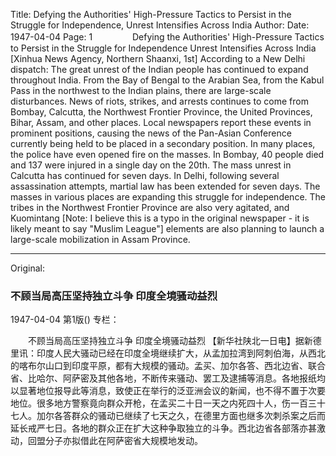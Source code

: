 Title: Defying the Authorities' High-Pressure Tactics to Persist in the Struggle for Independence, Unrest Intensifies Across India
Author:
Date: 1947-04-04
Page: 1
　　
　　Defying the Authorities' High-Pressure Tactics to Persist in the Struggle for Independence
    Unrest Intensifies Across India
    [Xinhua News Agency, Northern Shaanxi, 1st] According to a New Delhi dispatch: The great unrest of the Indian people has continued to expand throughout India. From the Bay of Bengal to the Arabian Sea, from the Kabul Pass in the northwest to the Indian plains, there are large-scale disturbances. News of riots, strikes, and arrests continues to come from Bombay, Calcutta, the Northwest Frontier Province, the United Provinces, Bihar, Assam, and other places. Local newspapers report these events in prominent positions, causing the news of the Pan-Asian Conference currently being held to be placed in a secondary position. In many places, the police have even opened fire on the masses. In Bombay, 40 people died and 137 were injured in a single day on the 20th. The mass unrest in Calcutta has continued for seven days. In Delhi, following several assassination attempts, martial law has been extended for seven days. The masses in various places are expanding this struggle for independence. The tribes in the Northwest Frontier Province are also very agitated, and Kuomintang [Note: I believe this is a typo in the original newspaper - it is likely meant to say "Muslim League"] elements are also planning to launch a large-scale mobilization in Assam Province.



<hr /> 

Original: 


### 不顾当局高压坚持独立斗争  印度全境骚动益烈

1947-04-04
第1版()
专栏：

　　不顾当局高压坚持独立斗争
    印度全境骚动益烈
    【新华社陕北一日电】据新德里讯：印度人民大骚动已经在印度全境继续扩大，从孟加拉湾到阿刺伯海，从西北的喀布尔山口到印度平原，都有大规模的骚动。孟买、加尔各答、西北边省、联合省、比哈尔、阿萨密及其他各地，不断传来骚动、罢工及逮捕等消息。各地报纸均以显著地位报导此等消息，致使正在举行的泛亚洲会议的新闻，也不得不置于次要地位。很多地方警察竟向群众开枪，在孟买二十日一天之内死四十人，伤一百三十七人。加尔各答群众的骚动已继续了七天之久，在德里方面也继多次刺杀案之后而延长戒严七日。各地的群众正在扩大这种争取独立的斗争。西北边省各部落亦甚激动，回盟分子亦拟借此在阿萨密省大规模地发动。
